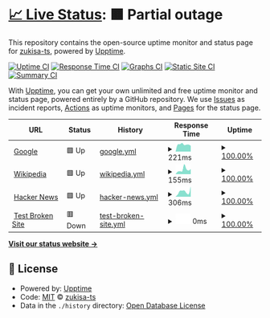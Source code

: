 # [📈 Live Status](https://zukisa-ts.github.io): <!--live status--> **🟧 Partial outage**

This repository contains the open-source uptime monitor and status page for [zukisa-ts](https://zukisa-ts.github.io), powered by [Upptime](https://github.com/upptime/upptime).

[![Uptime CI](https://github.com/zukisa-ts/ts-upptime/workflows/Uptime%20CI/badge.svg)](https://github.com/zukisa-ts/ts-upptime/actions?query=workflow%3A%22Uptime+CI%22)
[![Response Time CI](https://github.com/zukisa-ts/ts-upptime/workflows/Response%20Time%20CI/badge.svg)](https://github.com/zukisa-ts/ts-upptime/actions?query=workflow%3A%22Response+Time+CI%22)
[![Graphs CI](https://github.com/zukisa-ts/ts-upptime/workflows/Graphs%20CI/badge.svg)](https://github.com/zukisa-ts/ts-upptime/actions?query=workflow%3A%22Graphs+CI%22)
[![Static Site CI](https://github.com/zukisa-ts/ts-upptime/workflows/Static%20Site%20CI/badge.svg)](https://github.com/zukisa-ts/ts-upptime/actions?query=workflow%3A%22Static+Site+CI%22)
[![Summary CI](https://github.com/zukisa-ts/ts-upptime/workflows/Summary%20CI/badge.svg)](https://github.com/zukisa-ts/ts-upptime/actions?query=workflow%3A%22Summary+CI%22)

With [Upptime](https://upptime.js.org), you can get your own unlimited and free uptime monitor and status page, powered entirely by a GitHub repository. We use [Issues](https://github.com/zukisa-ts/ts-upptime/issues) as incident reports, [Actions](https://github.com/zukisa-ts/ts-upptime/actions) as uptime monitors, and [Pages](https://zukisa-ts.github.io) for the status page.

<!--start: status pages-->
<!-- This summary is generated by Upptime (https://github.com/upptime/upptime) -->
<!-- Do not edit this manually, your changes will be overwritten -->
<!-- prettier-ignore -->
| URL | Status | History | Response Time | Uptime |
| --- | ------ | ------- | ------------- | ------ |
| <img alt="" src="https://icons.duckduckgo.com/ip3/www.google.com.ico" height="13"> [Google](https://www.google.com) | 🟩 Up | [google.yml](https://github.com/zukisa-ts/ts-uptime/commits/HEAD/history/google.yml) | <details><summary><img alt="Response time graph" src="./graphs/google/response-time-week.png" height="20"> 221ms</summary><br><a href="https://zukisa-ts.github.io/history/google"><img alt="Response time 159" src="https://img.shields.io/endpoint?url=https%3A%2F%2Fraw.githubusercontent.com%2Fzukisa-ts%2Fts-uptime%2FHEAD%2Fapi%2Fgoogle%2Fresponse-time.json"></a><br><a href="https://zukisa-ts.github.io/history/google"><img alt="24-hour response time 75" src="https://img.shields.io/endpoint?url=https%3A%2F%2Fraw.githubusercontent.com%2Fzukisa-ts%2Fts-uptime%2FHEAD%2Fapi%2Fgoogle%2Fresponse-time-day.json"></a><br><a href="https://zukisa-ts.github.io/history/google"><img alt="7-day response time 221" src="https://img.shields.io/endpoint?url=https%3A%2F%2Fraw.githubusercontent.com%2Fzukisa-ts%2Fts-uptime%2FHEAD%2Fapi%2Fgoogle%2Fresponse-time-week.json"></a><br><a href="https://zukisa-ts.github.io/history/google"><img alt="30-day response time 159" src="https://img.shields.io/endpoint?url=https%3A%2F%2Fraw.githubusercontent.com%2Fzukisa-ts%2Fts-uptime%2FHEAD%2Fapi%2Fgoogle%2Fresponse-time-month.json"></a><br><a href="https://zukisa-ts.github.io/history/google"><img alt="1-year response time 159" src="https://img.shields.io/endpoint?url=https%3A%2F%2Fraw.githubusercontent.com%2Fzukisa-ts%2Fts-uptime%2FHEAD%2Fapi%2Fgoogle%2Fresponse-time-year.json"></a></details> | <details><summary><a href="https://zukisa-ts.github.io/history/google">100.00%</a></summary><a href="https://zukisa-ts.github.io/history/google"><img alt="All-time uptime 100.00%" src="https://img.shields.io/endpoint?url=https%3A%2F%2Fraw.githubusercontent.com%2Fzukisa-ts%2Fts-uptime%2FHEAD%2Fapi%2Fgoogle%2Fuptime.json"></a><br><a href="https://zukisa-ts.github.io/history/google"><img alt="24-hour uptime 100.00%" src="https://img.shields.io/endpoint?url=https%3A%2F%2Fraw.githubusercontent.com%2Fzukisa-ts%2Fts-uptime%2FHEAD%2Fapi%2Fgoogle%2Fuptime-day.json"></a><br><a href="https://zukisa-ts.github.io/history/google"><img alt="7-day uptime 100.00%" src="https://img.shields.io/endpoint?url=https%3A%2F%2Fraw.githubusercontent.com%2Fzukisa-ts%2Fts-uptime%2FHEAD%2Fapi%2Fgoogle%2Fuptime-week.json"></a><br><a href="https://zukisa-ts.github.io/history/google"><img alt="30-day uptime 100.00%" src="https://img.shields.io/endpoint?url=https%3A%2F%2Fraw.githubusercontent.com%2Fzukisa-ts%2Fts-uptime%2FHEAD%2Fapi%2Fgoogle%2Fuptime-month.json"></a><br><a href="https://zukisa-ts.github.io/history/google"><img alt="1-year uptime 100.00%" src="https://img.shields.io/endpoint?url=https%3A%2F%2Fraw.githubusercontent.com%2Fzukisa-ts%2Fts-uptime%2FHEAD%2Fapi%2Fgoogle%2Fuptime-year.json"></a></details>
| <img alt="" src="https://icons.duckduckgo.com/ip3/en.wikipedia.org.ico" height="13"> [Wikipedia](https://en.wikipedia.org) | 🟩 Up | [wikipedia.yml](https://github.com/zukisa-ts/ts-uptime/commits/HEAD/history/wikipedia.yml) | <details><summary><img alt="Response time graph" src="./graphs/wikipedia/response-time-week.png" height="20"> 155ms</summary><br><a href="https://zukisa-ts.github.io/history/wikipedia"><img alt="Response time 259" src="https://img.shields.io/endpoint?url=https%3A%2F%2Fraw.githubusercontent.com%2Fzukisa-ts%2Fts-uptime%2FHEAD%2Fapi%2Fwikipedia%2Fresponse-time.json"></a><br><a href="https://zukisa-ts.github.io/history/wikipedia"><img alt="24-hour response time 176" src="https://img.shields.io/endpoint?url=https%3A%2F%2Fraw.githubusercontent.com%2Fzukisa-ts%2Fts-uptime%2FHEAD%2Fapi%2Fwikipedia%2Fresponse-time-day.json"></a><br><a href="https://zukisa-ts.github.io/history/wikipedia"><img alt="7-day response time 155" src="https://img.shields.io/endpoint?url=https%3A%2F%2Fraw.githubusercontent.com%2Fzukisa-ts%2Fts-uptime%2FHEAD%2Fapi%2Fwikipedia%2Fresponse-time-week.json"></a><br><a href="https://zukisa-ts.github.io/history/wikipedia"><img alt="30-day response time 259" src="https://img.shields.io/endpoint?url=https%3A%2F%2Fraw.githubusercontent.com%2Fzukisa-ts%2Fts-uptime%2FHEAD%2Fapi%2Fwikipedia%2Fresponse-time-month.json"></a><br><a href="https://zukisa-ts.github.io/history/wikipedia"><img alt="1-year response time 259" src="https://img.shields.io/endpoint?url=https%3A%2F%2Fraw.githubusercontent.com%2Fzukisa-ts%2Fts-uptime%2FHEAD%2Fapi%2Fwikipedia%2Fresponse-time-year.json"></a></details> | <details><summary><a href="https://zukisa-ts.github.io/history/wikipedia">100.00%</a></summary><a href="https://zukisa-ts.github.io/history/wikipedia"><img alt="All-time uptime 100.00%" src="https://img.shields.io/endpoint?url=https%3A%2F%2Fraw.githubusercontent.com%2Fzukisa-ts%2Fts-uptime%2FHEAD%2Fapi%2Fwikipedia%2Fuptime.json"></a><br><a href="https://zukisa-ts.github.io/history/wikipedia"><img alt="24-hour uptime 100.00%" src="https://img.shields.io/endpoint?url=https%3A%2F%2Fraw.githubusercontent.com%2Fzukisa-ts%2Fts-uptime%2FHEAD%2Fapi%2Fwikipedia%2Fuptime-day.json"></a><br><a href="https://zukisa-ts.github.io/history/wikipedia"><img alt="7-day uptime 100.00%" src="https://img.shields.io/endpoint?url=https%3A%2F%2Fraw.githubusercontent.com%2Fzukisa-ts%2Fts-uptime%2FHEAD%2Fapi%2Fwikipedia%2Fuptime-week.json"></a><br><a href="https://zukisa-ts.github.io/history/wikipedia"><img alt="30-day uptime 100.00%" src="https://img.shields.io/endpoint?url=https%3A%2F%2Fraw.githubusercontent.com%2Fzukisa-ts%2Fts-uptime%2FHEAD%2Fapi%2Fwikipedia%2Fuptime-month.json"></a><br><a href="https://zukisa-ts.github.io/history/wikipedia"><img alt="1-year uptime 100.00%" src="https://img.shields.io/endpoint?url=https%3A%2F%2Fraw.githubusercontent.com%2Fzukisa-ts%2Fts-uptime%2FHEAD%2Fapi%2Fwikipedia%2Fuptime-year.json"></a></details>
| <img alt="" src="https://icons.duckduckgo.com/ip3/news.ycombinator.com.ico" height="13"> [Hacker News](https://news.ycombinator.com) | 🟩 Up | [hacker-news.yml](https://github.com/zukisa-ts/ts-uptime/commits/HEAD/history/hacker-news.yml) | <details><summary><img alt="Response time graph" src="./graphs/hacker-news/response-time-week.png" height="20"> 306ms</summary><br><a href="https://zukisa-ts.github.io/history/hacker-news"><img alt="Response time 305" src="https://img.shields.io/endpoint?url=https%3A%2F%2Fraw.githubusercontent.com%2Fzukisa-ts%2Fts-uptime%2FHEAD%2Fapi%2Fhacker-news%2Fresponse-time.json"></a><br><a href="https://zukisa-ts.github.io/history/hacker-news"><img alt="24-hour response time 262" src="https://img.shields.io/endpoint?url=https%3A%2F%2Fraw.githubusercontent.com%2Fzukisa-ts%2Fts-uptime%2FHEAD%2Fapi%2Fhacker-news%2Fresponse-time-day.json"></a><br><a href="https://zukisa-ts.github.io/history/hacker-news"><img alt="7-day response time 306" src="https://img.shields.io/endpoint?url=https%3A%2F%2Fraw.githubusercontent.com%2Fzukisa-ts%2Fts-uptime%2FHEAD%2Fapi%2Fhacker-news%2Fresponse-time-week.json"></a><br><a href="https://zukisa-ts.github.io/history/hacker-news"><img alt="30-day response time 305" src="https://img.shields.io/endpoint?url=https%3A%2F%2Fraw.githubusercontent.com%2Fzukisa-ts%2Fts-uptime%2FHEAD%2Fapi%2Fhacker-news%2Fresponse-time-month.json"></a><br><a href="https://zukisa-ts.github.io/history/hacker-news"><img alt="1-year response time 305" src="https://img.shields.io/endpoint?url=https%3A%2F%2Fraw.githubusercontent.com%2Fzukisa-ts%2Fts-uptime%2FHEAD%2Fapi%2Fhacker-news%2Fresponse-time-year.json"></a></details> | <details><summary><a href="https://zukisa-ts.github.io/history/hacker-news">100.00%</a></summary><a href="https://zukisa-ts.github.io/history/hacker-news"><img alt="All-time uptime 100.00%" src="https://img.shields.io/endpoint?url=https%3A%2F%2Fraw.githubusercontent.com%2Fzukisa-ts%2Fts-uptime%2FHEAD%2Fapi%2Fhacker-news%2Fuptime.json"></a><br><a href="https://zukisa-ts.github.io/history/hacker-news"><img alt="24-hour uptime 100.00%" src="https://img.shields.io/endpoint?url=https%3A%2F%2Fraw.githubusercontent.com%2Fzukisa-ts%2Fts-uptime%2FHEAD%2Fapi%2Fhacker-news%2Fuptime-day.json"></a><br><a href="https://zukisa-ts.github.io/history/hacker-news"><img alt="7-day uptime 100.00%" src="https://img.shields.io/endpoint?url=https%3A%2F%2Fraw.githubusercontent.com%2Fzukisa-ts%2Fts-uptime%2FHEAD%2Fapi%2Fhacker-news%2Fuptime-week.json"></a><br><a href="https://zukisa-ts.github.io/history/hacker-news"><img alt="30-day uptime 100.00%" src="https://img.shields.io/endpoint?url=https%3A%2F%2Fraw.githubusercontent.com%2Fzukisa-ts%2Fts-uptime%2FHEAD%2Fapi%2Fhacker-news%2Fuptime-month.json"></a><br><a href="https://zukisa-ts.github.io/history/hacker-news"><img alt="1-year uptime 100.00%" src="https://img.shields.io/endpoint?url=https%3A%2F%2Fraw.githubusercontent.com%2Fzukisa-ts%2Fts-uptime%2FHEAD%2Fapi%2Fhacker-news%2Fuptime-year.json"></a></details>
| <img alt="" src="https://icons.duckduckgo.com/ip3/thissitedoesnotexist.koj.co.ico" height="13"> [Test Broken Site](https://thissitedoesnotexist.koj.co) | 🟥 Down | [test-broken-site.yml](https://github.com/zukisa-ts/ts-uptime/commits/HEAD/history/test-broken-site.yml) | <details><summary><img alt="Response time graph" src="./graphs/test-broken-site/response-time-week.png" height="20"> 0ms</summary><br><a href="https://zukisa-ts.github.io/history/test-broken-site"><img alt="Response time 0" src="https://img.shields.io/endpoint?url=https%3A%2F%2Fraw.githubusercontent.com%2Fzukisa-ts%2Fts-uptime%2FHEAD%2Fapi%2Ftest-broken-site%2Fresponse-time.json"></a><br><a href="https://zukisa-ts.github.io/history/test-broken-site"><img alt="24-hour response time 0" src="https://img.shields.io/endpoint?url=https%3A%2F%2Fraw.githubusercontent.com%2Fzukisa-ts%2Fts-uptime%2FHEAD%2Fapi%2Ftest-broken-site%2Fresponse-time-day.json"></a><br><a href="https://zukisa-ts.github.io/history/test-broken-site"><img alt="7-day response time 0" src="https://img.shields.io/endpoint?url=https%3A%2F%2Fraw.githubusercontent.com%2Fzukisa-ts%2Fts-uptime%2FHEAD%2Fapi%2Ftest-broken-site%2Fresponse-time-week.json"></a><br><a href="https://zukisa-ts.github.io/history/test-broken-site"><img alt="30-day response time 0" src="https://img.shields.io/endpoint?url=https%3A%2F%2Fraw.githubusercontent.com%2Fzukisa-ts%2Fts-uptime%2FHEAD%2Fapi%2Ftest-broken-site%2Fresponse-time-month.json"></a><br><a href="https://zukisa-ts.github.io/history/test-broken-site"><img alt="1-year response time 0" src="https://img.shields.io/endpoint?url=https%3A%2F%2Fraw.githubusercontent.com%2Fzukisa-ts%2Fts-uptime%2FHEAD%2Fapi%2Ftest-broken-site%2Fresponse-time-year.json"></a></details> | <details><summary><a href="https://zukisa-ts.github.io/history/test-broken-site">100.00%</a></summary><a href="https://zukisa-ts.github.io/history/test-broken-site"><img alt="All-time uptime 100.00%" src="https://img.shields.io/endpoint?url=https%3A%2F%2Fraw.githubusercontent.com%2Fzukisa-ts%2Fts-uptime%2FHEAD%2Fapi%2Ftest-broken-site%2Fuptime.json"></a><br><a href="https://zukisa-ts.github.io/history/test-broken-site"><img alt="24-hour uptime 100.00%" src="https://img.shields.io/endpoint?url=https%3A%2F%2Fraw.githubusercontent.com%2Fzukisa-ts%2Fts-uptime%2FHEAD%2Fapi%2Ftest-broken-site%2Fuptime-day.json"></a><br><a href="https://zukisa-ts.github.io/history/test-broken-site"><img alt="7-day uptime 100.00%" src="https://img.shields.io/endpoint?url=https%3A%2F%2Fraw.githubusercontent.com%2Fzukisa-ts%2Fts-uptime%2FHEAD%2Fapi%2Ftest-broken-site%2Fuptime-week.json"></a><br><a href="https://zukisa-ts.github.io/history/test-broken-site"><img alt="30-day uptime 100.00%" src="https://img.shields.io/endpoint?url=https%3A%2F%2Fraw.githubusercontent.com%2Fzukisa-ts%2Fts-uptime%2FHEAD%2Fapi%2Ftest-broken-site%2Fuptime-month.json"></a><br><a href="https://zukisa-ts.github.io/history/test-broken-site"><img alt="1-year uptime 100.00%" src="https://img.shields.io/endpoint?url=https%3A%2F%2Fraw.githubusercontent.com%2Fzukisa-ts%2Fts-uptime%2FHEAD%2Fapi%2Ftest-broken-site%2Fuptime-year.json"></a></details>

<!--end: status pages-->

[**Visit our status website →**](https://zukisa-ts.github.io)

## 📄 License

- Powered by: [Upptime](https://github.com/upptime/upptime)
- Code: [MIT](./LICENSE) © [zukisa-ts](https://zukisa-ts.github.io)
- Data in the `./history` directory: [Open Database License](https://opendatacommons.org/licenses/odbl/1-0/)
